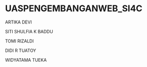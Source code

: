# UASPENGEMBANGANWEB_SI4C

ARTIKA DEVI

SITI SHULFIA K BADDU

TOMI RIZALDI

DIDI R TUATOY

WIDYATAMA TUEKA
